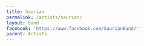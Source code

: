 ```yaml
---
title: Saurian
permalink: /artists/saurian/
layout: band
facebook: 'https://www.facebook.com/SaurianBand/'
parent: Artists
---
```

